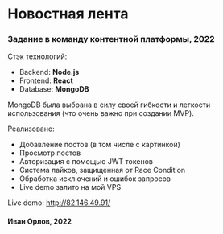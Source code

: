 # Новостная лента
### Задание в команду контентной платформы, 2022
Стэк технологий: 
- Backend: **Node.js**
- Frontend: **React**
- Database: **MongoDB**

MongoDB была выбрана в силу своей гибкости и легкости использования (что очень важно при создании MVP).

Реализовано:
- Добавление постов (в том числе с картинкой)
- Просмотр постов
- Авторизация с помощью JWT токенов
- Система лайков, защищенная от Race Condition
- Обработка исключений и ошибок запросов
- Live demo залито на мой VPS

Live demo: http://82.146.49.91/

#### Иван Орлов, 2022